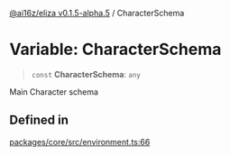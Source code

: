 [@ai16z/eliza v0.1.5-alpha.5](../index.md) / CharacterSchema

# Variable: CharacterSchema

> `const` **CharacterSchema**: `any`

Main Character schema

## Defined in

[packages/core/src/environment.ts:66](https://github.com/ai16z/eliza/blob/main/packages/core/src/environment.ts#L66)
